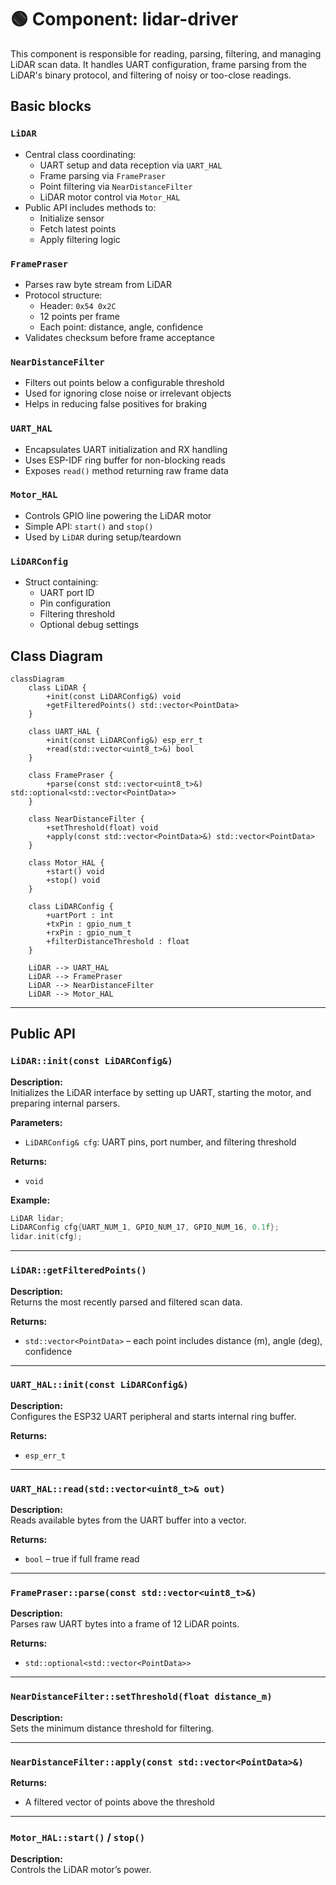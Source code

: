 # 🟢 Component: lidar-driver

This component is responsible for reading, parsing, filtering, and managing LiDAR scan data. It handles UART configuration, frame parsing from the LiDAR's binary protocol, and filtering of noisy or too-close readings.

## Basic blocks

### `LiDAR`
- Central class coordinating:
  - UART setup and data reception via `UART_HAL`
  - Frame parsing via `FramePraser`
  - Point filtering via `NearDistanceFilter`
  - LiDAR motor control via `Motor_HAL`
- Public API includes methods to:
  - Initialize sensor
  - Fetch latest points
  - Apply filtering logic

### `FramePraser`
- Parses raw byte stream from LiDAR
- Protocol structure:
  - Header: `0x54 0x2C`
  - 12 points per frame
  - Each point: distance, angle, confidence
- Validates checksum before frame acceptance

### `NearDistanceFilter`
- Filters out points below a configurable threshold
- Used for ignoring close noise or irrelevant objects
- Helps in reducing false positives for braking

### `UART_HAL`
- Encapsulates UART initialization and RX handling
- Uses ESP-IDF ring buffer for non-blocking reads
- Exposes `read()` method returning raw frame data

### `Motor_HAL`
- Controls GPIO line powering the LiDAR motor
- Simple API: `start()` and `stop()`
- Used by `LiDAR` during setup/teardown

### `LiDARConfig`
- Struct containing:
  - UART port ID
  - Pin configuration
  - Filtering threshold
  - Optional debug settings


## Class Diagram

```mermaid
classDiagram
    class LiDAR {
        +init(const LiDARConfig&) void
        +getFilteredPoints() std::vector<PointData>
    }

    class UART_HAL {
        +init(const LiDARConfig&) esp_err_t
        +read(std::vector<uint8_t>&) bool
    }

    class FramePraser {
        +parse(const std::vector<uint8_t>&) std::optional<std::vector<PointData>>
    }

    class NearDistanceFilter {
        +setThreshold(float) void
        +apply(const std::vector<PointData>&) std::vector<PointData>
    }

    class Motor_HAL {
        +start() void
        +stop() void
    }

    class LiDARConfig {
        +uartPort : int
        +txPin : gpio_num_t
        +rxPin : gpio_num_t
        +filterDistanceThreshold : float
    }

    LiDAR --> UART_HAL
    LiDAR --> FramePraser
    LiDAR --> NearDistanceFilter
    LiDAR --> Motor_HAL
```

---

## Public API

### `LiDAR::init(const LiDARConfig&)`

**Description:**  
Initializes the LiDAR interface by setting up UART, starting the motor, and preparing internal parsers.

**Parameters:**  
- `LiDARConfig& cfg`: UART pins, port number, and filtering threshold

**Returns:**  
- `void`

**Example:**
```cpp
LiDAR lidar;
LiDARConfig cfg{UART_NUM_1, GPIO_NUM_17, GPIO_NUM_16, 0.1f};
lidar.init(cfg);
```

---

### `LiDAR::getFilteredPoints()`

**Description:**  
Returns the most recently parsed and filtered scan data.

**Returns:**  
- `std::vector<PointData>` – each point includes distance (m), angle (deg), confidence

---

### `UART_HAL::init(const LiDARConfig&)`

**Description:**  
Configures the ESP32 UART peripheral and starts internal ring buffer.

**Returns:**  
- `esp_err_t`

---

### `UART_HAL::read(std::vector<uint8_t>& out)`

**Description:**  
Reads available bytes from the UART buffer into a vector.

**Returns:**  
- `bool` – true if full frame read

---

### `FramePraser::parse(const std::vector<uint8_t>&)`

**Description:**  
Parses raw UART bytes into a frame of 12 LiDAR points.

**Returns:**  
- `std::optional<std::vector<PointData>>`

---

### `NearDistanceFilter::setThreshold(float distance_m)`

**Description:**  
Sets the minimum distance threshold for filtering.

---

### `NearDistanceFilter::apply(const std::vector<PointData>&)`

**Returns:**  
- A filtered vector of points above the threshold

---

### `Motor_HAL::start()` / `stop()`

**Description:**  
Controls the LiDAR motor’s power.
